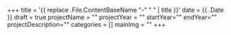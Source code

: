+++
title = '{{ replace .File.ContentBaseName "-" " " | title }}'
date = {{ .Date }}
draft = true
projectName = ""
projectYear = ""
startYear=""
endYear=""
projectDescription=""
categories = []
mainImg = ""
+++